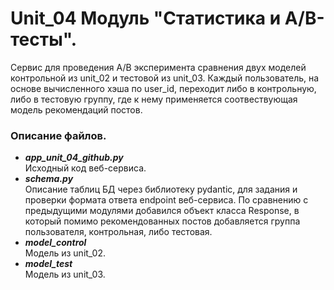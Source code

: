 # Unit_04 Модуль "Статистика и A/B-тесты".  
Сервис для проведения A/B эксперимента сравнения двух моделей контрольной из unit_02 и тестовой из unit_03. Каждый пользователь, на основе вычисленного хэша по user_id, переходит либо в контрольную, либо в тестовую группу, где к нему применяется соотвествующая модель рекомендаций постов.  

### Описание файлов.  
* ___app_unit_04_github.py___  
Исходный код веб-сервиса.  
* ___schema.py___  
Описание таблиц БД через библиотеку pydantic, для задания и проверки формата ответа endpoint веб-сервиса. По сравнению с предыдущими модулями добавился объект класса Response, в который помимо рекомендованных постов добавляется группа пользователя, контрольная, либо тестовая.  
* ___model_control___  
Модель из unit_02.
* ___model_test___  
Модель из unit_03.
